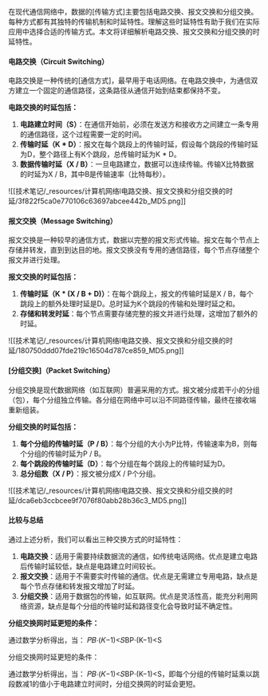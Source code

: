 在现代通信网络中，数据的[传输方式]主要包括电路交换、报文交换和分组交换。每种方式都有其独特的传输机制和时延特性。理解这些时延特性有助于我们在实际应用中选择合适的传输方式。本文将详细解析电路交换、报文交换和分组交换的时延特性。

#### 电路交换（Circuit Switching）

电路交换是一种传统的[通信方式]，最早用于电话网络。在电路交换中，为通信双方建立一个固定的通信路径，这条路径从通信开始到结束都保持不变。

**电路交换的时延包括：**

1. **电路建立时间（S）**：在通信开始前，必须在发送方和接收方之间建立一条专用的通信路径，这个过程需要一定的时间。
2. **传输时延（K * D）**：报文在每个跳段上的传输时延，假设每个跳段的传输时延为D，整个路径上有K个跳段，总传输时延为K * D。
3. **数据传输时延（X / B）**：一旦电路建立，数据可以连续传输。传输X比特数据的时延为X / B，其中B是传输速率（比特每秒）。

![[技术笔记/_resources/计算机网络l电路交换、报文交换和分组交换的时延/3f822f5ca0e770106c63697abcee442b_MD5.png]]

#### 报文交换（Message Switching）

报文交换是一种较早的通信方式，数据以完整的报文形式传输。报文在每个节点上存储并转发，直到到达目的地。报文交换没有专用的通信路径，每个节点存储整个报文并进行处理。

**报文交换的时延包括：**

1. **传输时延（K * (X / B + D)）**：在每个跳段上，报文的传输时延是X / B，每个跳段上的额外处理时延是D。总时延为K个跳段的传输和处理时延之和。
2. **存储和转发时延**：每个节点需要存储完整的报文并进行处理，这增加了额外的时延。

![[技术笔记/_resources/计算机网络l电路交换、报文交换和分组交换的时延/180750ddd07fde219c16504d787ce859_MD5.png]]

#### [分组交换]（Packet Switching）

分组交换是现代数据网络（如互联网）普遍采用的方式。报文被分成若干小的分组（包），每个分组独立传输。各分组在网络中可以沿不同路径传输，最终在接收端重新组装。

**分组交换的时延包括：**

1. **每个分组的传输时延（P / B）**：每个分组的大小为P比特，传输速率为B，则每个分组的传输时延为P / B。
2. **每个跳段的传输时延（D）**：每个分组在每个跳段上的传输时延为D。
3. **总分组数（X / P）**：报文被分成X / P个分组。

![[技术笔记/_resources/计算机网络l电路交换、报文交换和分组交换的时延/dca6eb3ccbcee9f7076f80abb28b36c3_MD5.png]]
#### 比较与总结

通过上述分析，我们可以看出三种交换方式的时延特性：

1. **电路交换**：适用于需要持续数据流的通信，如传统电话网络。优点是建立电路后传输时延较低，缺点是电路建立时间较长。
2. **报文交换**：适用于不需要实时传输的通信。优点是无需建立专用电路，缺点是每个节点存储和转发报文增加了时延。
3. **分组交换**：适用于数据包的传输，如互联网。优点是灵活性高，能充分利用网络资源，缺点是每个分组的传输时延和路径变化会导致时延不确定性。

**分组交换网时延更短的条件：**

通过数学分析得出，当： 𝑃𝐵⋅(𝐾−1)<𝑆BP​⋅(K−1)<S

分组交换网时延更短的条件：

通过数学分析得出，当： 𝑃𝐵⋅(𝐾−1)<𝑆BP​⋅(K−1)<S，即每个分组的传输时延乘以跳段数减1的值小于电路建立时间时，分组交换网的时延会更短。
